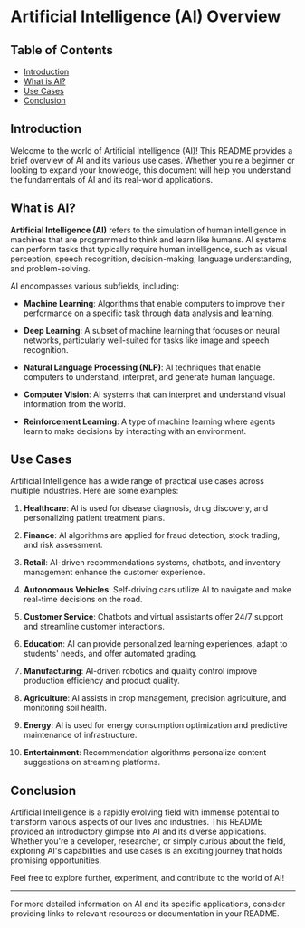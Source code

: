 # Artificial Intelligence (AI) Overview

## Table of Contents

- [Introduction](#introduction)
- [What is AI?](#what-is-ai)
- [Use Cases](#use-cases)
- [Conclusion](#conclusion)

## Introduction

Welcome to the world of Artificial Intelligence (AI)! This README provides a brief overview of AI and its various use cases. Whether you're a beginner or looking to expand your knowledge, this document will help you understand the fundamentals of AI and its real-world applications.

## What is AI?

**Artificial Intelligence (AI)** refers to the simulation of human intelligence in machines that are programmed to think and learn like humans. AI systems can perform tasks that typically require human intelligence, such as visual perception, speech recognition, decision-making, language understanding, and problem-solving.

AI encompasses various subfields, including:

- **Machine Learning**: Algorithms that enable computers to improve their performance on a specific task through data analysis and learning.

- **Deep Learning**: A subset of machine learning that focuses on neural networks, particularly well-suited for tasks like image and speech recognition.

- **Natural Language Processing (NLP)**: AI techniques that enable computers to understand, interpret, and generate human language.

- **Computer Vision**: AI systems that can interpret and understand visual information from the world.

- **Reinforcement Learning**: A type of machine learning where agents learn to make decisions by interacting with an environment.

## Use Cases

Artificial Intelligence has a wide range of practical use cases across multiple industries. Here are some examples:

1. **Healthcare**: AI is used for disease diagnosis, drug discovery, and personalizing patient treatment plans.

2. **Finance**: AI algorithms are applied for fraud detection, stock trading, and risk assessment.

3. **Retail**: AI-driven recommendations systems, chatbots, and inventory management enhance the customer experience.

4. **Autonomous Vehicles**: Self-driving cars utilize AI to navigate and make real-time decisions on the road.

5. **Customer Service**: Chatbots and virtual assistants offer 24/7 support and streamline customer interactions.

6. **Education**: AI can provide personalized learning experiences, adapt to students' needs, and offer automated grading.

7. **Manufacturing**: AI-driven robotics and quality control improve production efficiency and product quality.

8. **Agriculture**: AI assists in crop management, precision agriculture, and monitoring soil health.

9. **Energy**: AI is used for energy consumption optimization and predictive maintenance of infrastructure.

10. **Entertainment**: Recommendation algorithms personalize content suggestions on streaming platforms.

## Conclusion

Artificial Intelligence is a rapidly evolving field with immense potential to transform various aspects of our lives and industries. This README provided an introductory glimpse into AI and its diverse applications. Whether you're a developer, researcher, or simply curious about the field, exploring AI's capabilities and use cases is an exciting journey that holds promising opportunities.

Feel free to explore further, experiment, and contribute to the world of AI!

---

For more detailed information on AI and its specific applications, consider providing links to relevant resources or documentation in your README.
